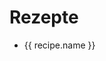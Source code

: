 # Rezepte

<ul>
    <li v-for="recipe in recipes">
        <a :href="recipe.path">{{ recipe.name }}</a>
    </li>
</ul>

<script setup>
import recipes from "./recipes.json";
</script>
